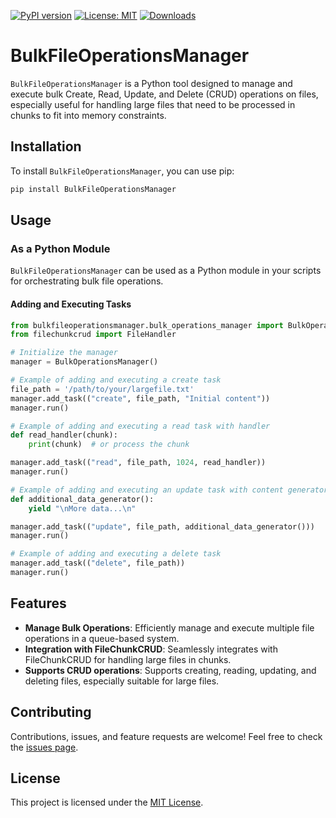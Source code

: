 [![PyPI version](https://badge.fury.io/py/BulkFileOperationsManager.svg)](https://badge.fury.io/py/BulkFileOperationsManager)
[![License: MIT](https://img.shields.io/badge/License-MIT-green.svg)](https://opensource.org/licenses/MIT)
[![Downloads](https://static.pepy.tech/badge/bulkfileoperationsmanager)](https://pepy.tech/project/bulkfileoperationsmanager)

# BulkFileOperationsManager

`BulkFileOperationsManager` is a Python tool designed to manage and execute bulk Create, Read, Update, and Delete (CRUD) operations on files, especially useful for handling large files that need to be processed in chunks to fit into memory constraints.

## Installation

To install `BulkFileOperationsManager`, you can use pip:

```bash
pip install BulkFileOperationsManager
```

## Usage

### As a Python Module

`BulkFileOperationsManager` can be used as a Python module in your scripts for orchestrating bulk file operations.

#### Adding and Executing Tasks

```python
from bulkfileoperationsmanager.bulk_operations_manager import BulkOperationsManager
from filechunkcrud import FileHandler

# Initialize the manager
manager = BulkOperationsManager()

# Example of adding and executing a create task
file_path = '/path/to/your/largefile.txt'
manager.add_task(("create", file_path, "Initial content"))
manager.run()

# Example of adding and executing a read task with handler
def read_handler(chunk):
    print(chunk)  # or process the chunk

manager.add_task(("read", file_path, 1024, read_handler))
manager.run()

# Example of adding and executing an update task with content generator
def additional_data_generator():
    yield "\nMore data...\n"

manager.add_task(("update", file_path, additional_data_generator()))
manager.run()

# Example of adding and executing a delete task
manager.add_task(("delete", file_path))
manager.run()
```

## Features

- **Manage Bulk Operations**: Efficiently manage and execute multiple file operations in a queue-based system.
- **Integration with FileChunkCRUD**: Seamlessly integrates with FileChunkCRUD for handling large files in chunks.
- **Supports CRUD operations**: Supports creating, reading, updating, and deleting files, especially suitable for large files.

## Contributing

Contributions, issues, and feature requests are welcome! Feel free to check the [issues page](https://github.com/yourusername/BulkFileOperationsManager/issues).

## License

This project is licensed under the [MIT License](https://choosealicense.com/licenses/mit/).
